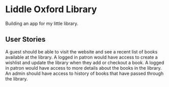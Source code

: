# Liddle Oxford Library

Building an app for my little library.

## User Stories
A guest should be able to visit the website and see a recent list of books available at the library.
A logged in patron would have access to create a wishlist and update the library when they add or checkout a book.
A logged in patron would have access to more details about the books in the library.
An admin should have access to history of books that have passed through the library. 
